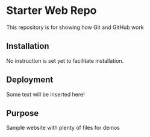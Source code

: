 # Starter Web Repo

This repository is for showing how Git and GitHub work

## Installation

No instruction is set yet to facilitate installation.

## Deployment

Some text will be inserted here!

## Purpose

Sample website with plenty of files for demos